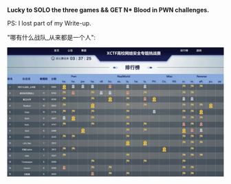 **Lucky to SOLO the three games &&
GET N\* Blood in PWN challenges.**

PS: I lost part of my Write-up.

"哪有什么战队_从来都是一个人": 

![PWN](./INFO.png)


